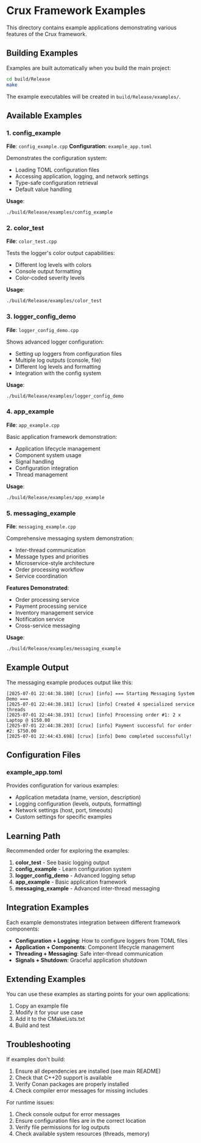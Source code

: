 # Crux Framework Examples

This directory contains example applications demonstrating various features of the Crux framework.

## Building Examples

Examples are built automatically when you build the main project:

```bash
cd build/Release
make
```

The example executables will be created in `build/Release/examples/`.

## Available Examples

### 1. config_example

**File**: `config_example.cpp`
**Configuration**: `example_app.toml`

Demonstrates the configuration system:

- Loading TOML configuration files
- Accessing application, logging, and network settings
- Type-safe configuration retrieval
- Default value handling

**Usage**:

```bash
./build/Release/examples/config_example
```

### 2. color_test

**File**: `color_test.cpp`

Tests the logger's color output capabilities:

- Different log levels with colors
- Console output formatting
- Color-coded severity levels

**Usage**:

```bash
./build/Release/examples/color_test
```

### 3. logger_config_demo

**File**: `logger_config_demo.cpp`

Shows advanced logger configuration:

- Setting up loggers from configuration files
- Multiple log outputs (console, file)
- Different log levels and formatting
- Integration with the config system

**Usage**:

```bash
./build/Release/examples/logger_config_demo
```

### 4. app_example

**File**: `app_example.cpp`

Basic application framework demonstration:

- Application lifecycle management
- Component system usage
- Signal handling
- Configuration integration
- Thread management

**Usage**:

```bash
./build/Release/examples/app_example
```

### 5. messaging_example

**File**: `messaging_example.cpp`

Comprehensive messaging system demonstration:

- Inter-thread communication
- Message types and priorities
- Microservice-style architecture
- Order processing workflow
- Service coordination

**Features Demonstrated**:

- Order processing service
- Payment processing service
- Inventory management service
- Notification service
- Cross-service messaging

**Usage**:

```bash
./build/Release/examples/messaging_example
```

## Example Output

The messaging example produces output like this:

```
[2025-07-01 22:44:38.180] [crux] [info] === Starting Messaging System Demo ===
[2025-07-01 22:44:38.181] [crux] [info] Created 4 specialized service threads
[2025-07-01 22:44:38.191] [crux] [info] Processing order #1: 2 x Laptop @ $150.00
[2025-07-01 22:44:38.203] [crux] [info] Payment successful for order #2: $750.00
[2025-07-01 22:44:43.698] [crux] [info] Demo completed successfully!
```

## Configuration Files

### example_app.toml

Provides configuration for various examples:

- Application metadata (name, version, description)
- Logging configuration (levels, outputs, formatting)
- Network settings (host, port, timeouts)
- Custom settings for specific examples

## Learning Path

Recommended order for exploring the examples:

1. **color_test** - See basic logging output
2. **config_example** - Learn configuration system
3. **logger_config_demo** - Advanced logging setup
4. **app_example** - Basic application framework
5. **messaging_example** - Advanced inter-thread messaging

## Integration Examples

Each example demonstrates integration between different framework components:

- **Configuration + Logging**: How to configure loggers from TOML files
- **Application + Components**: Component lifecycle management
- **Threading + Messaging**: Safe inter-thread communication
- **Signals + Shutdown**: Graceful application shutdown

## Extending Examples

You can use these examples as starting points for your own applications:

1. Copy an example file
2. Modify it for your use case
3. Add it to the CMakeLists.txt
4. Build and test

## Troubleshooting

If examples don't build:

1. Ensure all dependencies are installed (see main README)
2. Check that C++20 support is available
3. Verify Conan packages are properly installed
4. Check compiler error messages for missing includes

For runtime issues:

1. Check console output for error messages
2. Ensure configuration files are in the correct location
3. Verify file permissions for log outputs
4. Check available system resources (threads, memory)
